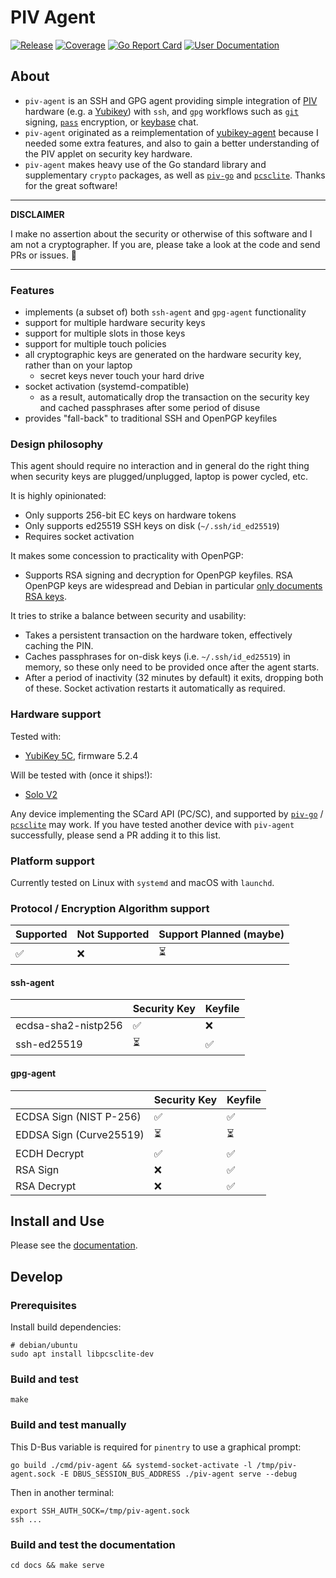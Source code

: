 # PIV Agent

[![Release](https://github.com/smlx/piv-agent/actions/workflows/release.yaml/badge.svg)](https://github.com/smlx/piv-agent/actions/workflows/release.yaml)
[![Coverage](https://coveralls.io/repos/github/smlx/piv-agent/badge.svg?branch=main)](https://coveralls.io/github/smlx/piv-agent?branch=main)
[![Go Report Card](https://goreportcard.com/badge/github.com/smlx/piv-agent)](https://goreportcard.com/report/github.com/smlx/piv-agent)
[![User Documentation](https://github.com/smlx/piv-agent/actions/workflows/user-documentation.yaml/badge.svg)](https://smlx.github.io/piv-agent/)

## About

* `piv-agent` is an SSH and GPG agent providing simple integration of [PIV](https://csrc.nist.gov/projects/piv/piv-standards-and-supporting-documentation) hardware (e.g. a [Yubikey](https://developers.yubico.com/yubico-piv-tool/YubiKey_PIV_introduction.html)) with `ssh`, and `gpg` workflows such as [`git`](https://git-scm.com/) signing, [`pass`](https://www.passwordstore.org/) encryption, or [keybase](https://keybase.io/) chat.
* `piv-agent` originated as a reimplementation of [yubikey-agent](https://github.com/FiloSottile/yubikey-agent) because I needed some extra features, and also to gain a better understanding of the PIV applet on security key hardware.
* `piv-agent` makes heavy use of the Go standard library and supplementary `crypto` packages, as well as [`piv-go`](https://github.com/go-piv/piv-go/) and [`pcsclite`](https://pcsclite.apdu.fr/). Thanks for the great software!

---
**DISCLAIMER**

I make no assertion about the security or otherwise of this software and I am not a cryptographer.
If you are, please take a look at the code and send PRs or issues. :green_heart:

---

### Features

* implements (a subset of) both `ssh-agent` and `gpg-agent` functionality
* support for multiple hardware security keys
* support for multiple slots in those keys
* support for multiple touch policies
* all cryptographic keys are generated on the hardware security key, rather than on your laptop
  * secret keys never touch your hard drive
* socket activation (systemd-compatible)
  * as a result, automatically drop the transaction on the security key and cached passphrases after some period of disuse
* provides "fall-back" to traditional SSH and OpenPGP keyfiles

### Design philosophy

This agent should require no interaction and in general do the right thing when security keys are plugged/unplugged, laptop is power cycled, etc.

It is highly opinionated:

* Only supports 256-bit EC keys on hardware tokens
* Only supports ed25519 SSH keys on disk (`~/.ssh/id_ed25519`)
* Requires socket activation

It makes some concession to practicality with OpenPGP:

* Supports RSA signing and decryption for OpenPGP keyfiles.
  RSA OpenPGP keys are widespread and Debian in particular [only documents RSA keys](https://wiki.debian.org/Keysigning).

It tries to strike a balance between security and usability:

* Takes a persistent transaction on the hardware token, effectively caching the PIN.
* Caches passphrases for on-disk keys (i.e. `~/.ssh/id_ed25519`) in memory, so these only need to be provided once after the agent starts.
* After a period of inactivity (32 minutes by default) it exits, dropping both of these.
  Socket activation restarts it automatically as required.

### Hardware support

Tested with:

* [YubiKey 5C](https://www.yubico.com/au/product/yubikey-5c/), firmware 5.2.4

Will be tested with (once it ships!):

* [Solo V2](https://www.kickstarter.com/projects/conorpatrick/solo-v2-safety-net-against-phishing/)

Any device implementing the SCard API (PC/SC), and supported by [`piv-go`](https://github.com/go-piv/piv-go/) / [`pcsclite`](https://pcsclite.apdu.fr/) may work.
If you have tested another device with `piv-agent` successfully, please send a PR adding it to this list.

### Platform support

Currently tested on Linux with `systemd` and macOS with `launchd`.

### Protocol / Encryption Algorithm support

| Supported | Not Supported | Support Planned (maybe) |
| ---       | ---           | ---                     |
| ✅        | ❌            | ⏳                      |

#### ssh-agent

|                     | Security Key | Keyfile |
| ---                 | ---          | ---     |
| ecdsa-sha2-nistp256 | ✅           | ❌      |
| ssh-ed25519         | ⏳           | ✅      |


#### gpg-agent

|                         | Security Key | Keyfile |
| ---                     | ---          | ---     |
| ECDSA Sign (NIST P-256) | ✅           | ✅      |
| EDDSA Sign (Curve25519) | ⏳           | ⏳      |
| ECDH Decrypt            | ✅           | ✅      |
| RSA Sign                | ❌           | ✅      |
| RSA Decrypt             | ❌           | ✅      |

## Install and Use

Please see the [documentation](https://smlx.github.io/piv-agent/).

## Develop

### Prerequisites

Install build dependencies:

```
# debian/ubuntu
sudo apt install libpcsclite-dev
```

### Build and test

```
make
```

### Build and test manually

This D-Bus variable is required for `pinentry` to use a graphical prompt:

```
go build ./cmd/piv-agent && systemd-socket-activate -l /tmp/piv-agent.sock -E DBUS_SESSION_BUS_ADDRESS ./piv-agent serve --debug
```

Then in another terminal:

```
export SSH_AUTH_SOCK=/tmp/piv-agent.sock
ssh ...
```

### Build and test the documentation

```
cd docs && make serve
```
